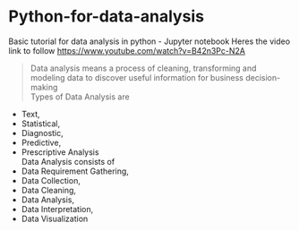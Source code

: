 # Python-for-data-analysis
Basic tutorial for data analysis in python - Jupyter notebook
Heres the video link to follow
https://www.youtube.com/watch?v=B42n3Pc-N2A

>Data analysis means a process of cleaning, transforming and modeling data to discover useful information for business decision-making<br>
Types of Data Analysis are
- Text, 
- Statistical, 
- Diagnostic, 
- Predictive, 
- Prescriptive Analysis<br>
Data Analysis consists of 
- Data Requirement Gathering, 
- Data Collection, 
- Data Cleaning, 
- Data Analysis, 
- Data Interpretation, 
- Data Visualization
 
